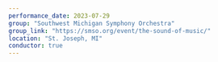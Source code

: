```yaml
---
performance_date: 2023-07-29
group: "Southwest Michigan Symphony Orchestra"
group_link: "https://smso.org/event/the-sound-of-music/"
location: "St. Joseph, MI"
conductor: true
---
```

